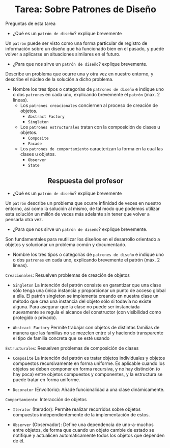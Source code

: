 <h1 align="center">Tarea: Sobre Patrones de Diseño</h1>
<p>Preguntas de esta tarea</p>

-  ¿Qué es un `patrón de diseño`? explique brevemente

Un `patrón` puede ser visto como una forma particular de registro de información sobre un diseño que ha funcionado bien en el pasado, y puede volver a aplicarse en situaciones similares en el futuro.

-  ¿Para que nos sirve un `patrón de diseño`? explique brevemente.

Describe un problema que ocurre una y otra vez en nuestro entorno, y describe el núcleo de la solución a dicho problema.

-  Nombre los tres tipos o categorías de `patrones de diseño` e indique uno o dos `patrones` en cada uno, explicando brevemente el `patrón` (máx. 2 líneas).
    -  Los `patrones creacionales` conciernen al proceso de creación de objetos.
        -  `Abstract Factory`
        -  `Singleton`
    -  Los `patrones estructurales` tratan con la composición de clases u objetos.
        - `Composite`
        - `Facade`
    -  Los `patrones de comportamiento` caracterizan la forma en la cual las clases u objetos.
        - `Observer`
        - `State`
     
  <h2 align="center">Respuesta del profesor</h2>
  
- ¿Qué es un `patrón de diseño`? explique brevemente

Un `patrón` describe un problema que ocurre infinidad de veces en nuestro entorno, así como la solución al mismo, de tal modo que podemos utilizar esta solución un millón de veces más adelante sin tener que volver a pensarla otra vez.

-  ¿Para que nos sirve un `patrón de diseño`? explique brevemente.

Son fundamentales para reutilizar los diseños en el desarrollo orientado a objetos y solucionar un problema común y documentado.

-  Nombre los tres tipos o categorías de `patrones de diseño` e indique uno o dos `patrones` en cada uno, explicando brevemente el patrón (máx. 2 líneas).

`Creacionales`: Resuelven problemas de creación de objetos

-  `Singleton` La intención del patrón consiste en garantizar que una clase sólo tenga una única instancia y proporcionar un punto de acceso global a ella. El patrón singleton se implementa creando en nuestra clase un método que crea una instancia del objeto sólo si todavía no existe alguna. Para asegurar que la clase no puede ser instanciada nuevamente se regula el alcance del constructor (con visibilidad como protegido o privado).

-  `Abstract Factory` Permite trabajar con objetos de distintas familias de manera que las familias no se mezclen entre sí y haciendo transparente el tipo de familia concreta que se esté usando

`Estructurales`: Resuelven problemas de composición de clases

-  `Composite` La intención del patrón es tratar objetos individuales y objetos compuestos recursivamente en forma uniforme. Es aplicable cuando los objetos se deben componer en forma recursiva, y no hay distinción (o hay poca) entre objetos compuestos y componentes, y la estructura se puede tratar en forma uniforme.

-  `Decorator` (Envoltorio): Añade funcionalidad a una clase dinámicamente.

`Comportamiento`: Interacción de objetos

-  `Iterator` (Iterador): Permite realizar recorridos sobre objetos compuestos independientemente de la implementación de estos.

-  `Observer` (Observador): Define una dependencia de uno-a-muchos entre objetos, de forma que cuando un objeto cambie de estado se notifique y actualicen automáticamente todos los objetos que dependen de él.
